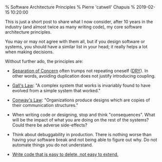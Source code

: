 % Software Architecture Principles
% Pierre 'catwell' Chapuis
% 2019-02-15 10:20:00

<!--@
  description = "My guiding principles regarding software architecture and design."
-->

This is just a short post to share what I now consider, after 10 years in the industry (and almost twice as many writing code), my core software architecture principles.

You may or may not agree with them all, but if you design software or systems, you should have a similar list in your head; it really helps a lot when making decisions.

Without further ado, the principles are:

- [Separation of Concern](https://en.wikipedia.org/wiki/Separation_of_concerns) often trumps not repeating oneself ([DRY](https://en.wikipedia.org/wiki/Don%27t_repeat_yourself)). In other words, avoiding duplication does not justify introducing coupling.

- [Gall's Law](https://en.wikipedia.org/wiki/John_Gall_(author)#Gall%27s_law): "A complex system that works is invariably found to have evolved from a simple system that worked."

- [Conway's Law](https://en.wikipedia.org/wiki/Conway%27s_law): "Organizations produce designs which are copies of their communication structures."

- When writing code or designing, stop and think "consequences". What will be the impact of what you are doing on the rest of the systems? Could there be adverse side-effects?

- Think about debuggability in production. There is nothing worse than having your software break and not being able to figure out why. Do not automate things you do not understand.

- [Write code that is easy to delete, not easy to extend.](https://programmingisterrible.com/post/139222674273/write-code-that-is-easy-to-delete-not-easy-to)
